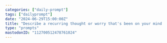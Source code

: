 ```yaml
---
categories: ["daily-prompt"]
tags: ["dailyprompt"]
date: "2024-06-29T15:00:00Z"
title: "Describe a recurring thought or worry that's been on your mind lately."
type: "prompts"
mastodonID: "112700512478761024"
---
```

